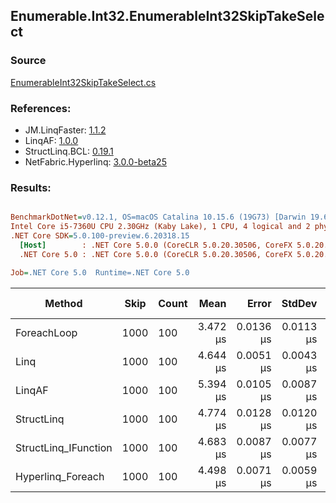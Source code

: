﻿## Enumerable.Int32.EnumerableInt32SkipTakeSelect

### Source
[EnumerableInt32SkipTakeSelect.cs](../LinqBenchmarks/Enumerable/Int32/EnumerableInt32SkipTakeSelect.cs)

### References:
- JM.LinqFaster: [1.1.2](https://www.nuget.org/packages/JM.LinqFaster/1.1.2)
- LinqAF: [1.0.0](https://www.nuget.org/packages/LinqAF/1.0.0)
- StructLinq.BCL: [0.19.1](https://www.nuget.org/packages/StructLinq.BCL/0.19.1)
- NetFabric.Hyperlinq: [3.0.0-beta25](https://www.nuget.org/packages/NetFabric.Hyperlinq/3.0.0-beta25)

### Results:
``` ini

BenchmarkDotNet=v0.12.1, OS=macOS Catalina 10.15.6 (19G73) [Darwin 19.6.0]
Intel Core i5-7360U CPU 2.30GHz (Kaby Lake), 1 CPU, 4 logical and 2 physical cores
.NET Core SDK=5.0.100-preview.6.20318.15
  [Host]        : .NET Core 5.0.0 (CoreCLR 5.0.20.30506, CoreFX 5.0.20.30506), X64 RyuJIT
  .NET Core 5.0 : .NET Core 5.0.0 (CoreCLR 5.0.20.30506, CoreFX 5.0.20.30506), X64 RyuJIT

Job=.NET Core 5.0  Runtime=.NET Core 5.0  

```
|               Method | Skip | Count |     Mean |     Error |    StdDev | Ratio |  Gen 0 | Gen 1 | Gen 2 | Allocated |
|--------------------- |----- |------ |---------:|----------:|----------:|------:|-------:|------:|------:|----------:|
|          ForeachLoop | 1000 |   100 | 3.472 μs | 0.0136 μs | 0.0113 μs |  1.00 | 0.0191 |     - |     - |      40 B |
|                 Linq | 1000 |   100 | 4.644 μs | 0.0051 μs | 0.0043 μs |  1.34 | 0.0992 |     - |     - |     208 B |
|               LinqAF | 1000 |   100 | 5.394 μs | 0.0105 μs | 0.0087 μs |  1.55 | 0.0153 |     - |     - |      40 B |
|           StructLinq | 1000 |   100 | 4.774 μs | 0.0128 μs | 0.0120 μs |  1.37 | 0.0687 |     - |     - |     152 B |
| StructLinq_IFunction | 1000 |   100 | 4.683 μs | 0.0087 μs | 0.0077 μs |  1.35 | 0.0687 |     - |     - |     152 B |
|    Hyperlinq_Foreach | 1000 |   100 | 4.498 μs | 0.0071 μs | 0.0059 μs |  1.30 | 0.0153 |     - |     - |      40 B |
